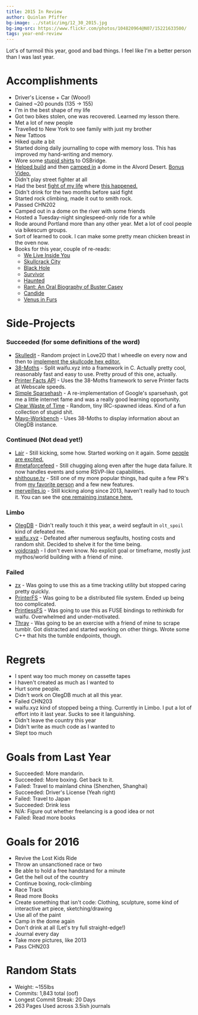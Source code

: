 ```yaml
---
title: 2015 In Review
author: Quinlan Pfiffer
bg-image: ../static/img/12_30_2015.jpg
bg-img-src: https://www.flickr.com/photos/104820964@N07/15221633500/
tags: year-end-review
---
```


Lot's of turmoil this year, good and bad things. I feel like I'm a better person
than I was last year.

Accomplishments
===============

* Driver's License + Car (Wooo!)
* Gained ~20 pounds (135 -> 155)
* I'm in the best shape of my life
* Got two bikes stolen, one was recovered. Learned my lesson there.
* Met a lot of new people
* Travelled to New York to see family with just my brother
* New Tattoos
* Hiked quite a bit
* Started doing daily journalling to cope with memory loss. This has improved my
  hand-writing and memory.
* Wore some [stupid shirts](https://twitter.com/WAallLy/status/611664106894942208) to OSBridge.
* [Helped build](https://twitter.com/corporatesans/status/653452235158872064)
  and then [camped in](https://www.flickr.com/photos/104820964@N07/23783937410/in/datetaken-public/) a dome in the Alvord Desert.
  [Bonus Video.](https://www.youtube.com/watch?v=v2IuHmwoWjM)
* Didn't play street fighter at all
* Had the best [fight of my life](https://www.youtube.com/watch?v=Lvir6Jd0j_g)
  where [this happened.](http://giant.gfycat.com/MenacingShallowFrigatebird.gif)
* Didn't drink for the two months before said fight
* Started rock climbing, made it out to smith rock.
* Passed CHN202
* Camped out in a dome on the river with some friends
* Hosted a Tuesday-night singlespeed-only ride for a while
* Rode around Portland more than any other year. Met a lot of cool people via
  bikescum groups.
* Sort of learned to cook. I can make some pretty mean chicken breast in the
  oven now.
* Books for this year, couple of re-reads:
    * [We Live Inside You](http://www.amazon.com/Live-Inside-Jeremy-Robert-Johnson/dp/1933929065)
    * [Skullcrack City](http://www.amazon.com/Skullcrack-City-Jeremy-Robert-Johnson/dp/1621051714)
    * [Black Hole](http://www.amazon.com/Black-Hole-Novel-Bucky-Sinister/dp/1593766076)
    * [Survivor](https://en.wikipedia.org/wiki/Survivor_(Palahniuk_novel))
    * [Haunted](https://en.wikipedia.org/wiki/Haunted_(Palahniuk_novel))
    * [Rant: An Oral Biography of Buster Casey](https://en.wikipedia.org/wiki/Rant_(novel))
    * [Candide](https://en.wikipedia.org/wiki/Candide)
    * [Venus in Furs](https://en.wikipedia.org/wiki/Venus_in_Furs)


Side-Projects
=============

### Succeeded (for some definitions of the word)
* [Skulledit](https://github.com/qpfiffer/skulledit) - Random project in Love2D
  that I wheedle on every now and then to [implement the skullcode hex editor.](http://skullcode.com/)
* [38-Moths](https://github.com/qpfiffer/38-Moths) - Split waifu.xyz into a
  framework in C. Actually pretty cool, reasonably fast and easy to use. Pretty proud
  of this one, actually.
* [Printer Facts API](https://github.com/qpfiffer/Printer-Facts-API) - Uses the
  38-Moths framework to serve Printer facts at Webscale speeds.
* [Simple Sparsehash](https://github.com/qpfiffer/Simple-Sparsehash) - A
  re-implementation of Google's sparsehash, got me a little internet fame and
  was a really good learning opportunity.
* [Clear Waste of Time](https://github.com/infoforcefeed/Clear-Waste-of-Time) -
  Random, tiny IRC-spawned ideas. Kind of a fun collection of stupid shit.
* [Mayo-Workbench](https://github.com/infoforcefeed/mayo-workbench) - Uses
  38-Moths to display information about an OlegDB instance.

### Continued (Not dead yet!)
* [Lair](https://github.com/qpfiffer/lair) - Still kicking, some how. Started
  working on it again. Some [people are excited.](https://github.com/qpfiffer/lair/commit/1b8699a7d63df7545c34320b8f17c37a64d9a40b)
* [#metaforcefeed](https://github.com/qpfiffer/metaforcefeed) - Still chugging
  along even after the huge data failure. It now handles events and some
  RSVP-like capabilities.
* [shithouse.tv](https://github.com/qpfiffer/shithouse.tv) - Still one of my
  more popular things, had quite a few PR's from [my favorite person](https://github.com/dequis) and a few new features.
* [merveilles.io](https://github.com/qpfiffer/merveilles_io) - Still kicking
  along since 2013, haven't really had to touch it. You can see the [one remaining instance here.](http://infoforcefeed.shithouse.tv/)

### Limbo
* [OlegDB](https://olegdb.org/) - Didn't really touch it this year, a weird
  segfault in `olt_spoil` kind of defeated me.
* [waifu.xyz](https://github.com/qpfiffer/waifu.xyz) - Defeated after numerous
  segfaults, hosting costs and random shit. Decided to shelve it for the time being.
* [voidcrash](https://github.com/qpfiffer/Voidcrash) - I don't even know. No
  explicit goal or timeframe, mostly just mythos/world building with a friend of mine.

### Failed
* [zx](https://github.com/qpfiffer/zx) - Was going to use this as a time
  tracking utility but stopped caring pretty quickly.
* [PrinterFS](https://github.com/infoforcefeed/PrinterFS) - Was going to be a
  distributed file system. Ended up being too complicated.
* [PrintlessFS](https://github.com/qpfiffer/PrintlessFS) - Was going to use
  this as FUSE bindings to rethinkdb for waifu. Overwhelmed and under-motivated.
* [Thray](https://github.com/infoforcefeed/thray) - Was going to be an exercise
  with a friend of mine to scrape tumblr. Got distracted and started working on
  other things. Wrote some C++ that hits the tumble endpoints, though.

Regrets
=======

* I spent way too much money on cassette tapes
* I haven't created as much as I wanted to
* Hurt some people.
* Didn't work on OlegDB much at all this year.
* Failed CHN203
* waifu.xyz kind of stopped being a thing. Currently in Limbo. I put a lot of
  effort into it last year. Sucks to see it languishing.
* Didn't leave the country this year
* Didn't write as much code as I wanted to
* Slept too much

Goals from Last Year
====================

* Succeeded: More mandarin.
* Succeeded: More boxing. Get back to it. 
* Failed: Travel to mainland china (Shenzhen, Shanghai)
* Succeeded: Driver's License (Yeah right)
* Failed: Travel to Japan
* Succeeded: Drink less
* N/A: Figure out whether freelancing is a good idea or not
* Failed: Read more books

Goals for 2016
==============

* Revive the Lost Kids Ride
* Throw an unsanctioned race or two
* Be able to hold a free handstand for a minute
* Get the hell out of the country
* Continue boxing, rock-climbing
* Race Track
* Read more Books
* Create something that isn't code: Clothing, sculpture, some kind of
  interactive art piece, sketching/drawing
* Use all of the paint
* Camp in the dome again
* Don't drink at all (Let's try full straight-edge!)
* Journal every day
* Take more pictures, like 2013
* Pass CHN203

Random Stats
============
* Weight: ~155lbs
* Commits: 1,843 total (oof)
* Longest Commit Streak: 20 Days
* 263 Pages Used across 3.5ish journals
